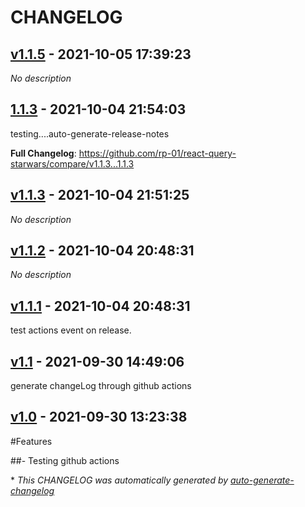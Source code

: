 # CHANGELOG

## [v1.1.5](https://github.com/rp-01/react-query-starwars/releases/tag/v1.1.5) - 2021-10-05 17:39:23

*No description*

## [1.1.3](https://github.com/rp-01/react-query-starwars/releases/tag/1.1.3) - 2021-10-04 21:54:03

testing....auto-generate-release-notes

**Full Changelog**: https://github.com/rp-01/react-query-starwars/compare/v1.1.3...1.1.3

## [v1.1.3](https://github.com/rp-01/react-query-starwars/releases/tag/v1.1.3) - 2021-10-04 21:51:25

*No description*

## [v1.1.2](https://github.com/rp-01/react-query-starwars/releases/tag/v1.1.2) - 2021-10-04 20:48:31

*No description*

## [v1.1.1](https://github.com/rp-01/react-query-starwars/releases/tag/v1.1.1) - 2021-10-04 20:48:31

test actions event on release.

## [v1.1](https://github.com/rp-01/react-query-starwars/releases/tag/v1.1) - 2021-09-30 14:49:06

generate changeLog through github actions

## [v1.0](https://github.com/rp-01/react-query-starwars/releases/tag/v1.0) - 2021-09-30 13:23:38

#Features

##- Testing github actions

\* *This CHANGELOG was automatically generated by [auto-generate-changelog](https://github.com/BobAnkh/auto-generate-changelog)*
